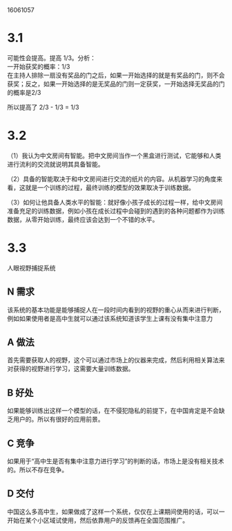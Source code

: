 16061057

# 3.1  
可能性会提高。提高 1/3。分析：  
一开始获奖的概率：1/3  
在主持人排除一扇没有奖品的门之后，如果一开始选择的就是有奖品的门，则不会获奖；反之，如果一开始选择的是无奖品的门则一定获奖，一开始选择无奖品的门的概率是2/3  

所以提高了 2/3 - 1/3 = 1/3

# 3.2  
（1）我认为中文房间有智能。把中文房间当作一个黑盒进行测试，它能够和人类进行流利的交流就说明其具备智能。 

（2）具备的智能取决于和中文房间进行交流的纸片的内容。从机器学习的角度来看，这就是一个训练的过程，最终训练的模型的效果取决于训练数据。

（3）如何让他具备人类水平的智能：就好像小孩子成长的过程一样，给中文房间准备充足的训练数据，例如小孩在成长过程中会碰到的遇到的各种问题都作为训练数据，从零开始训练，最终应该会达到一个不错的水平。


# 3.3  
人眼视野捕捉系统

## N 需求

该系统的基本功能是能够捕捉人在一段时间内看到的视野的重心从而来进行判断，例如如果使用者是高中生就可以通过该系统知道该学生上课有没有集中注意力 

## A 做法  

首先需要获取人的视野，这个可以通过市场上的仪器来完成，然后利用相关算法来对获得的视野进行学习，这需要大量训练数据。

## B 好处

如果能够训练出这样一个模型的话，在不侵犯隐私的前提下，在中国肯定是不会缺乏用户的。所以有很好的应用前景。

## C 竞争

如果用于“高中生是否有集中注意力进行学习”的判断的话，市场上是没有相关技术的。所以不存在竞争。

## D 交付

中国这么多高中生，如果做成了这样一个系统，仅仅在上课期间使用的话，可以一开始在某个小区域试使用，然后依靠用户的反馈再在全国范围推广。
